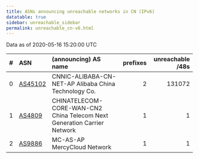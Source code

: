 ```yaml
---
title: ASNs announcing unreachable networks in CN (IPv6)
datatable: true
sidebar: unreachable_sidebar
permalink: unreachable_cn-v6.html
---
```


Data as of 2020-05-16 15:20:00 UTC


<div class="datatable-begin"></div>

|   # | ASN                                    | (announcing) AS name                                                    |   prefixes |   unreachable /48s |
|----:|:---------------------------------------|:------------------------------------------------------------------------|-----------:|-------------------:|
|   0 | [AS45102](unreachable_AS45102-v6.html) | CNNIC-ALIBABA-CN-NET-AP Alibaba China Technology Co.                    |          2 |             131072 |
|   1 | [AS4809](unreachable_AS4809-v6.html)   | CHINATELECOM-CORE-WAN-CN2 China Telecom Next Generation Carrier Network |          1 |                  1 |
|   2 | [AS9886](unreachable_AS9886-v6.html)   | MC-AS-AP MercyCloud Network                                             |          1 |                  1 |

<div class="datatable-end"></div>